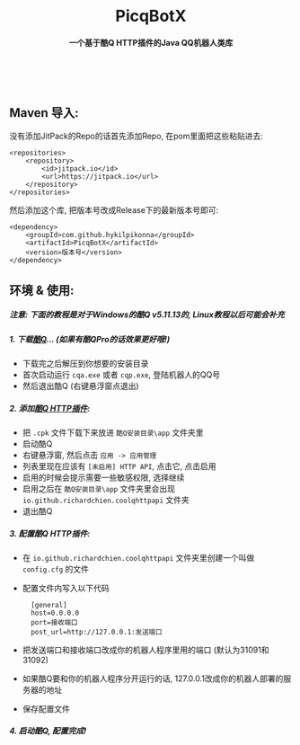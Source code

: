 <h1 align="center">
  <br>
  <br>
  PicqBotX
  <h4 align="center">
  一个基于酷Q HTTP插件的Java QQ机器人类库
  </h4>
  <br>
  <br>
  <br>
</h1>

Maven 导入:
--------

没有添加JitPack的Repo的话首先添加Repo, 在pom里面把这些粘贴进去:

    <repositories>
		<repository>
		    <id>jitpack.io</id>
		    <url>https://jitpack.io</url>
		</repository>
	</repositories>

然后添加这个库, 把版本号改成Release下的最新版本号即可:

    <dependency>
        <groupId>com.github.hykilpikonna</groupId>
        <artifactId>PicqBotX</artifactId>
        <version>版本号</version>
    </dependency>

环境 & 使用:
--------

##### 注意: 下面的教程是对于Windows的酷Q v5.11.13的, Linux教程以后可能会补充

##### 1. 下载[酷Q](https://cqp.cc/)... (如果有酷QPro的话效果更好哦!)
* 下载完之后解压到你想要的安装目录
* 首次启动运行 `cqa.exe` 或者 `cqp.exe`, 登陆机器人的QQ号
* 然后退出酷Q (右键悬浮窗点退出)

##### 2. 添加[酷Q HTTP插件](https://cqp.cc/t/30748):
* 把 `.cpk` 文件下载下来放进 `酷Q安装目录\app` 文件夹里
* 启动酷Q
* 右键悬浮窗, 然后点击 `应用 -> 应用管理`
* 列表里现在应该有 `[未启用] HTTP API`, 点击它, 点击启用
* 启用的时候会提示需要一些敏感权限, 选择继续
* 启用之后在 `酷Q安装目录\app` 文件夹里会出现 `io.github.richardchien.coolqhttpapi` 文件夹
* 退出酷Q

##### 3. 配置酷Q HTTP插件:
* 在 `io.github.richardchien.coolqhttpapi` 文件夹里创建一个叫做 `config.cfg` 的文件
* 配置文件内写入以下代码


		[general]
		host=0.0.0.0
		port=接收端口
		post_url=http://127.0.0.1:发送端口


* 把发送端口和接收端口改成你的机器人程序里用的端口 (默认为31091和31092)
* 如果酷Q要和你的机器人程序分开运行的话, 127.0.0.1改成你的机器人部署的服务器的地址
* 保存配置文件

##### 4. 启动酷Q, 配置完成!
